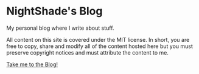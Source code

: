 # NightShade's Blog

My personal blog where I write about stuff.

All content on this site is covered under the MIT license.
In short, you are free to copy, share and modify all of the content hosted here
but you must preserve copyright notices and must attribute the content to me.

[Take me to the Blog!](https://nightshade256.github.io/)

